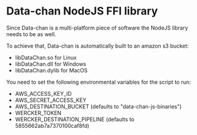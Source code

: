 # Data-chan NodeJS FFI library

Since Data-chan is a multi-platform piece of software the NodeJS library needs to be as well.

To achieve that, Data-chan is automatically built to an amazon s3 bucket: 

* libDataChan.so for Linux
* libDataChan.dll for Windows
* libDataChan.dylib for MacOS

You need to set the following environmental variables for the script to run:

* AWS_ACCESS_KEY_ID
* AWS_SECRET_ACCESS_KEY
* AWS_DESTINATION_BUCKET (defaults to "data-chan-js-binaries")
* WERCKER_TOKEN
* WERCKER_DESTINATION_PIPELINE (defaults to 5855662ab7a7370100caf8fd) 
